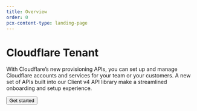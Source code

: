 ```yaml
---
title: Overview
order: 0
pcx-content-type: landing-page
---
```


# Cloudflare Tenant

With Cloudflare’s new provisioning APIs, you can set up and manage Cloudflare accounts and services for your team or your customers. A new set of APIs built into our Client v4 API library make a streamlined onboarding and setup experience.

<ButtonGroup>
  <Button type="primary" href="/getting-started">Get started</Button>
</ButtonGroup>
